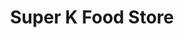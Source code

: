 ---
title: "Super K Food Store"
url: /houston/super-k-food-store-south-shepherd-drive/
shop: Lebensmittel
---